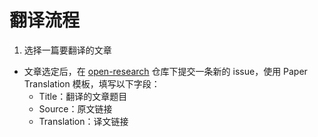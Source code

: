 # 翻译流程

1. 选择一篇要翻译的文章
- 文章选定后，在 [open-research](https://github.com/X-lab2017/open-research) 仓库下提交一条新的 issue，使用 Paper Translation 模板，填写以下字段：
    - Title：翻译的文章题目
    - Source：原文链接
    - Translation：译文链接
